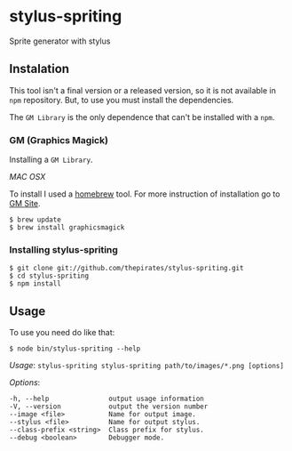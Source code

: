 stylus-spriting
===============

Sprite generator with stylus

Instalation
-----------

This tool isn't a final version or a released version, so it is not available in ```npm``` repository. But, to use you must install the dependencies.

The ```GM Library``` is the only dependence that can't be installed with a ```npm```.

### GM (Graphics Magick)

Installing a ```GM Library```.

_MAC OSX_

To install I used a [homebrew](http://mxcl.github.com/homebrew/) tool. For more instruction of installation go to [GM Site](http://www.graphicsmagick.org/).

	$ brew update
	$ brew install graphicsmagick

### Installing stylus-spriting

	$ git clone git://github.com/thepirates/stylus-spriting.git
	$ cd stylus-spriting
	$ npm install

Usage
-----

To use you need do like that:

	$ node bin/stylus-spriting --help


*Usage*: ```stylus-spriting stylus-spriting path/to/images/*.png [options]```

*Options*:

    -h, --help               output usage information
    -V, --version            output the version number
    --image <file>           Name for output image.
    --stylus <file>          Name for output stylus.
    --class-prefix <string>  Class prefix for stylus.
    --debug <boolean>        Debugger mode.